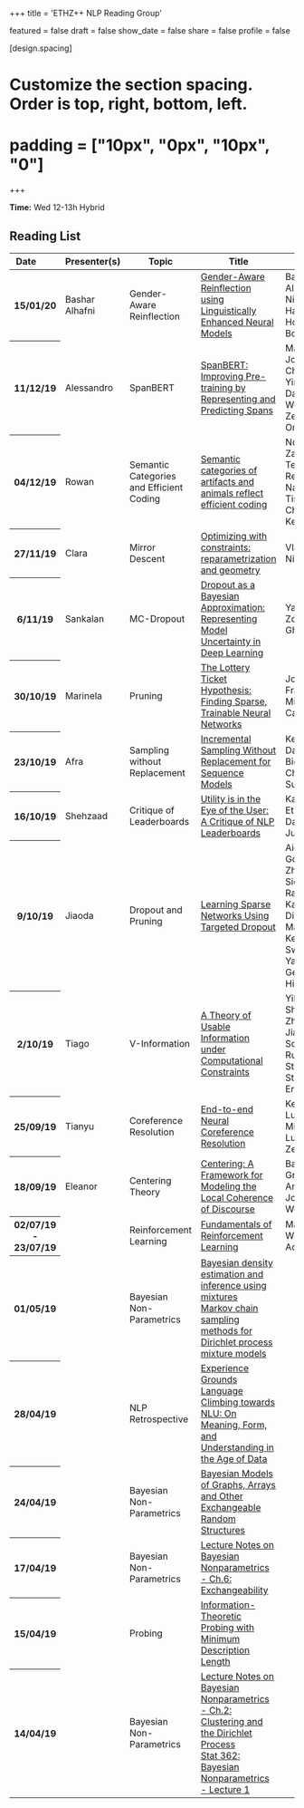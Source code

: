 
+++
title = 'ETHZ++ NLP Reading Group'

featured = false
draft = false
show_date = false
share = false
profile = false

[design.spacing]
  # Customize the section spacing. Order is top, right, bottom, left.
  # padding = ["10px", "0px", "10px", "0"]

+++

**Time:** Wed 12-13h Hybrid


## Reading List


<table class="table" style='word-wrap:break-word'>
  <thead>
    <tr>
      <th scope="col" style='white-space:nowrap'>Date&emsp;&emsp;</th>
      <th scope="col" style='white-space:nowrap'>Presenter(s)</th>
      <th scope="col" style='white-space:nowrap'>Topic</th>
      <th scope="col" style='white-space:nowrap'>Title</th>
      <th scope="col" style='white-space:nowrap'>Authors</th>
      <th scope="col" style='white-space:nowrap'>Bib&emsp;&emsp;</th>
    </tr>
  </thead>
  <tbody>
    <tr>
      <th scope="row">15/01/20</th>
      <td>Bashar Alhafni</td>
      <td>Gender-Aware Reinflection</td>
      <td><a href="https://www.aclweb.org/anthology/2020.gebnlp-1.12.pdf">Gender-Aware Reinflection using Linguistically Enhanced Neural Models</a></td>
      <td>Bashar Alhafni, Nizar Habash, Houda Bouamor</td>
      <td><button type="button" class="btn btn-outline-primary my-1 mr-1{{ if $is_list }} btn-sm{{end}} js-cite-modal"
        data-filename="bibs/alhafni-etal-2020-gender.bib">Cite</button></td>
    </tr>
    <tr>
      <th scope="row">11/12/19</th>
      <td>Alessandro</td>
      <td>SpanBERT</td>
      <td><a href="https://www.aclweb.org/anthology/2020.tacl-1.5/">SpanBERT: Improving Pre-training by Representing and Predicting Spans</a></td>
      <td>Mandar Joshi, Danqi Chen, Yinhan Liu, Daniel S. Weld, Luke Zettlemoyer, Omer Levy</td>
      <td><button type="button" class="btn btn-outline-primary my-1 mr-1{{ if $is_list }} btn-sm{{end}} js-cite-modal"
        data-filename="bibs/joshi-etal-2020-spanbert.bib">Cite</button></td>
    </tr>
    <tr>
      <th scope="row">04/12/19</th>
      <td>Rowan</td>
      <td>Semantic Categories and Efficient Coding</td>
      <td><a href="https://cogsci.mindmodeling.org/2019/papers/0229/0229.pdf">Semantic categories of artifacts and animals reflect efficient coding</a></td>
      <td>Noga Zaslavsky, Terry Regier, Naftali Tishby, Charles Kemp</td>
      <td><button type="button" class="btn btn-outline-primary my-1 mr-1{{ if $is_list }} btn-sm{{end}} js-cite-modal"
        data-filename="bibs/zaslavsky-etal-2020-semantic.bib">Cite</button></td>
    </tr>
    <tr>
      <th scope="row">27/11/19</th>
      <td>Clara</td>
      <td>Mirror Descent</td>
      <td><a href="https://vene.ro/blog/mirror-descent.html">Optimizing with constraints: reparametrization and geometry</a></td>
      <td>Vlad Niculae</td>
      <td></td>
    </tr>
    <tr>
      <th scope="row">6/11/19</th>
      <td>Sankalan</td>
      <td>MC-Dropout</td>
      <td><a href="http://proceedings.mlr.press/v48/gal16.pdf">Dropout as a Bayesian Approximation: Representing Model Uncertainty in Deep Learning</a></td>
      <td>Yarin Gal, Zoubin Ghahramani</td>
      <td><button type="button" class="btn btn-outline-primary my-1 mr-1{{ if $is_list }} btn-sm{{end}} js-cite-modal"
        data-filename="bibs/frankle-2019-lottery.bib">Cite</button></td>
    </tr>
    <tr>
      <th scope="row">30/10/19</th>
      <td>Marinela</td>
      <td>Pruning</td>
      <td><a href="https://arxiv.org/pdf/1803.03635.pdf">The Lottery Ticket Hypothesis: Finding Sparse, Trainable Neural Networks</a></td>
      <td>Jonathan Frankle, Michael Carbin</td>
      <td><button type="button" class="btn btn-outline-primary my-1 mr-1{{ if $is_list }} btn-sm{{end}} js-cite-modal"
        data-filename="bibs/gal-2016-mcdropout.bib">Cite</button></td>
    </tr>
    <tr>
      <th scope="row">23/10/19</th>
      <td>Afra</td>
      <td>Sampling without Replacement</td>
      <td><a href="https://arxiv.org/pdf/2002.09067.pdf">Incremental Sampling Without Replacement for Sequence Models</a></td>
      <td>Kensen Shi, David Bieber, Charles Sutton</td>
      <td><button type="button" class="btn btn-outline-primary my-1 mr-1{{ if $is_list }} btn-sm{{end}} js-cite-modal"
        data-filename="bibs/shi-swor-2020.bib">Cite</button></td>
    </tr>
    <tr>
      <th scope="row">16/10/19</th>
      <td>Shehzaad</td>
      <td>Critique of Leaderboards</td>
      <td><a href="https://arxiv.org/pdf/2009.13888.pdf">Utility is in the Eye of the User: A Critique of NLP Leaderboards</a></td>
      <td>Kawin Ethayarajh, Dan Jurafsky</td>
      <td><button type="button" class="btn btn-outline-primary my-1 mr-1{{ if $is_list }} btn-sm{{end}} js-cite-modal"
        data-filename="bibs/ethayarajh-2020-utility.bib">Cite</button></td>
    </tr>
    <tr>
      <th scope="row">9/10/19</th>
      <td>Jiaoda</td>
      <td>Dropout and Pruning</td>
      <td><a href="https://arxiv.org/abs/1905.13678">Learning Sparse Networks Using Targeted Dropout</a></td>
      <td>Aidan N. Gomez, Ivan Zhang, Siddhartha Rao Kamalakara, Divyam Madaan, Kevin Swersky, Yarin Gal, Geoffrey E. Hinton</td>
      <td><button type="button" class="btn btn-outline-primary my-1 mr-1{{ if $is_list }} btn-sm{{end}} js-cite-modal"
        data-filename="bibs/gomez-2020-dropout.bib">Cite</button></td>
    </tr>
    <tr>
      <th scope="row">2/10/19</th>
      <td>Tiago</td>
      <td>V-Information</td>
      <td><a href="https://openreview.net/forum?id=r1eBeyHFDH">A Theory of Usable Information under Computational Constraints</a></td>
      <td>Yilun Xu, Shengjia Zhao, Jiaming Song, Russell Stewart, Stefano Ermon</td>
      <td><button type="button" class="btn btn-outline-primary my-1 mr-1{{ if $is_list }} btn-sm{{end}} js-cite-modal"
        data-filename="bibs/xu-etal-2020-information.bib">Cite</button></td>
    </tr>
    <tr>
      <th scope="row">25/09/19</th>
      <td>Tianyu</td>
      <td>Coreference Resolution</td>
      <td><a href="https://arxiv.org/abs/1707.07045">End-to-end Neural Coreference Resolution</a></td>
      <td>Kenton Lee, Luheng He, Mike Lewis, Luke Zettlemoyer</td>
      <td><button type="button" class="btn btn-outline-primary my-1 mr-1{{ if $is_list }} btn-sm{{end}} js-cite-modal"
        data-filename="bibs/lee-etal-2017-end.bib">Cite</button></td>
    </tr>
    <tr>
      <th scope="row">18/09/19</th>
      <td>Eleanor</td>
      <td>Centering Theory</td>
      <td><a href="https://www.aclweb.org/anthology/J95-2003/">Centering: A Framework for Modeling the Local Coherence of Discourse</a></td>
      <td>Barbara J. Grosz, Aravind K. Joshi, Scott Weinstein</td>
      <td><button type="button" class="btn btn-outline-primary my-1 mr-1{{ if $is_list }} btn-sm{{end}} js-cite-modal"
        data-filename="bibs/grosz-etal-1995-centering.bib">Cite</button></td>
    </tr>
    <tr>
      <th scope="row">02/07/19 - 23/07/19</th>
      <td></td>
      <td>Reinforcement Learning</td>
      <td><a href="https://www.coursera.org/learn/fundamentals-of-reinforcement-learning#syllabus">Fundamentals of Reinforcement Learning</a></td>
      <td>Martha White and Adam White</td>
      <td></td>
    </tr>
      <tr>
      <th scope="row">01/05/19</th>
      <td></td>
      <td>Bayesian Non-Parametrics</td>
      <td><a href="http://links.jstor.org/sici?sici=0162-1459%28199506%2990%3A430%3C577%3ABDEAIU%3E2.0.CO%3B2-8">Bayesian density estimation and inference using mixtures</a></br>
      <a href="http://links.jstor.org/sici?sici=1061-8600%28200006%299%3A2%3C249%3AMCSMFD%3E2.0.CO%3B2-R">Markov chain sampling methods for Dirichlet process mixture models</a></td>
      <td></td>
      <td></td>
    </tr>
    <tr>
      <th scope="row">28/04/19</th>
      <td></td>
      <td>NLP Retrospective</td>
      <td><a href="https://arxiv.org/pdf/2004.10151.pdf">Experience Grounds Language</a></br>
        <a href="https://openreview.net/pdf?id=GKTvAcb12b">Climbing towards NLU: On Meaning, Form, and Understanding in the Age of Data</a></td>
      <td></td>
      <td></td>
    </tr>
    <tr>
      <th scope="row">24/04/19</th>
      <td></td>
      <td>Bayesian Non-Parametrics</td>
      <td><a href="https://arxiv.org/pdf/1312.7857.pdf">Bayesian Models of Graphs, Arrays and Other Exchangeable Random Structures</a></td>
      <td></td>
      <td></td>
    </tr>
    <tr>
      <th scope="row">17/04/19</th>
      <td></td>
      <td>Bayesian Non-Parametrics</td>
      <td><a href="http://www.gatsby.ucl.ac.uk/~porbanz/papers/porbanz_BNP_draft.pdf">Lecture Notes on Bayesian Nonparametrics - Ch.6: Exchangeability</a></td>
      <td></td>
      <td></td>
    </tr>
    <tr>
      <th scope="row">15/04/19</th>
      <td></td>
      <td>Probing</td>
      <td><a href="https://arxiv.org/pdf/2003.12298.pdf">Information-Theoretic Probing with Minimum Description Length</a></td>
      <td></td>
      <td></td>
    </tr>
    <tr>
      <th scope="row">14/04/19</th>
      <td></td>
      <td>Bayesian Non-Parametrics</td>
      <td><a href="http://www.gatsby.ucl.ac.uk/~porbanz/papers/porbanz_BNP_draft.pdf">Lecture Notes on Bayesian Nonparametrics - Ch.2: Clustering and the Dirichlet Process</a></br>
        <a href="http://web.stanford.edu/class/stats362/lec1.pdf">Stat 362: Bayesian Nonparametrics - Lecture 1</a></td>
      <td></td>
      <td></td>
    </tr>
  </tbody>
</table>
